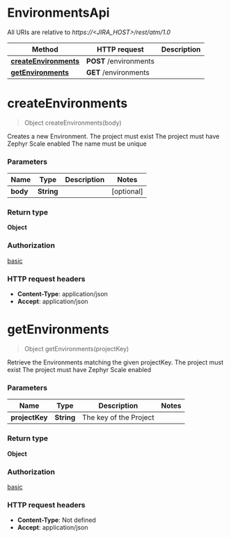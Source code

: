 # EnvironmentsApi

All URIs are relative to *https://<JIRA_HOST>/rest/atm/1.0*

| Method                                                          | HTTP request           | Description |
|-----------------------------------------------------------------|------------------------|-------------|
| [**createEnvironments**](EnvironmentsApi.md#createEnvironments) | **POST** /environments |             |
| [**getEnvironments**](EnvironmentsApi.md#getEnvironments)       | **GET** /environments  |             |

<a id="createEnvironments"></a>

# **createEnvironments**

> Object createEnvironments(body)



Creates a new Environment. The project must exist The project must have Zephyr Scale enabled The name must be unique

### Parameters

| Name     | Type       | Description | Notes      |
|----------|------------|-------------|------------|
| **body** | **String** |             | [optional] |

### Return type

**Object**

### Authorization

[basic](../README.md#basic)

### HTTP request headers

- **Content-Type**: application/json
- **Accept**: application/json

<a id="getEnvironments"></a>

# **getEnvironments**

> Object getEnvironments(projectKey)



Retrieve the Environments matching the given projectKey. The project must exist The project must have Zephyr Scale
enabled

### Parameters

| Name           | Type       | Description            | Notes |
|----------------|------------|------------------------|-------|
| **projectKey** | **String** | The key of the Project |       |

### Return type

**Object**

### Authorization

[basic](../README.md#basic)

### HTTP request headers

- **Content-Type**: Not defined
- **Accept**: application/json

